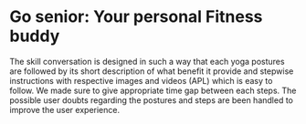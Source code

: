 # Go senior: Your personal Fitness buddy

The skill conversation is designed in such a way that each yoga postures are followed by its short description of what benefit it provide and stepwise instructions with respective images and videos (APL) which is easy to follow. We made sure to give appropriate time gap between each steps. The possible user doubts regarding the postures and steps are been handled to improve the user experience.
